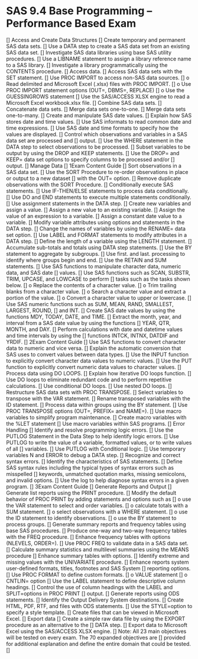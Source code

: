 # SAS 9.4 Base Programming – Performance Based Exam

[] Access and Create Data Structures
[] Create temporary and permanent SAS data sets.
[] Use a DATA step to create a SAS data set from an existing SAS data set.
[] Investigate SAS data libraries using base SAS utility procedures.
[] Use a LIBNAME statement to assign a library reference name to a SAS library.
[] Investigate a library programmatically using the CONTENTS procedure.
[] Access data.
[] Access SAS data sets with the SET statement.
[] Use PROC IMPORT to access non-SAS data sources.
[] o Read delimited and Microsoft Excel (.xlsx) files with PROC IMPORT.
[] o Use PROC IMPORT statement options (OUT=, DBMS=, REPLACE)
[] o Use the GUESSINGROWS statement
[] Use the SAS/ACCESS XLSX engine to read a Microsoft Excel workbook.xlsx file.
[] Combine SAS data sets.
[] Concatenate data sets.
[] Merge data sets one-to-one.
[] Merge data sets one-to-many.
[] Create and manipulate SAS date values.
[] Explain how SAS stores date and time values.
[] Use SAS informats to read common date and time expressions.
[] Use SAS date and time formats to specify how the values are displayed.
[] Control which observations and variables in a SAS data set are processed and
[] output.
[] Use the WHERE statement in the DATA step to select observations to be processed.
[] Subset variables to be output by using the DROP and KEEP statements.
[] Use the DROP= and KEEP= data set options to specify columns to be processed and/or
[] output.
[] Manage Data
[] 1Exam Content Guide
[] Sort observations in a SAS data set.
[] Use the SORT Procedure to re-order observations in place or output to a new dataset
[] with the OUT= option.
[] Remove duplicate observations with the SORT Procedure.
[] Conditionally execute SAS statements.
[] Use IF-THEN/ELSE statements to process data conditionally.
[] Use DO and END statements to execute multiple statements conditionally.
[] Use assignment statements in the DATA step.
[] Create new variables and assign a value.
[] Assign a new value to an existing variable.
[] Assign the value of an expression to a variable.
[] Assign a constant date value to a variable.
[] Modify variable attributes using options and statements in the DATA step.
[] Change the names of variables by using the RENAME= data set option.
[] Use LABEL and FORMAT statements to modify attributes in a DATA step.
[] Define the length of a variable using the LENGTH statement.
[] Accumulate sub-totals and totals using DATA step statements.
[] Use the BY statement to aggregate by subgroups.
[] Use first. and last. processing to identify where groups begin and end.
[] Use the RETAIN and SUM statements.
[] Use SAS functions to manipulate character data, numeric data, and SAS date
[] values.
[] Use SAS functions such as SCAN, SUBSTR, TRIM, UPCASE, and LOWCASE to perform
[] tasks such as the tasks shown below.
[] o Replace the contents of a character value.
[] o Trim trailing blanks from a character value.
[] o Search a character value and extract a portion of the value.
[] o Convert a character value to upper or lowercase.
[] Use SAS numeric functions such as SUM, MEAN, RAND, SMALLEST, LARGEST, ROUND,
[] and INT.
[] Create SAS date values by using the functions MDY, TODAY, DATE, and TIME.
[] Extract the month, year, and interval from a SAS date value by using the functions
[] YEAR, QTR, MONTH, and DAY.
[] Perform calculations with date and datetime values and time intervals by using the
[] functions INTCK, INTNX, DATDIF and YRDIF.
[] 2Exam Content Guide
[] Use SAS functions to convert character data to numeric and vice versa.
[] Explain the automatic conversion that SAS uses to convert values between data types.
[] Use the INPUT function to explicitly convert character data values to numeric values.
[] Use the PUT function to explicitly convert numeric data values to character values.
[] Process data using DO LOOPS.
[] Explain how iterative DO loops function.
[] Use DO loops to eliminate redundant code and to perform repetitive calculations.
[] Use conditional DO loops.
[] Use nested DO loops.
[] Restructure SAS data sets with PROC TRANSPOSE.
[] Select variables to transpose with the VAR statement.
[] Rename transposed variables with the ID statement.
[] Process data within groups using the BY statement.
[] Use PROC TRANSPOSE options (OUT=, PREFIX= and NAME=).
[] Use macro variables to simplify program maintenance.
[] Create macro variables with the %LET statement
[] Use macro variables within SAS programs.
[] Error Handling
[] Identify and resolve programming logic errors.
[] Use the PUTLOG Statement in the Data Step to help identify logic errors.
[] Use PUTLOG to write the value of a variable, formatted values, or to write values of all
[] variables.
[] Use PUTLOG with Conditional logic.
[] Use temporary variables N and ERROR to debug a DATA step.
[] Recognize and correct syntax errors.
[] Identify the characteristics of SAS statements.
[] Define SAS syntax rules including the typical types of syntax errors such as misspelled
[] keywords, unmatched quotation marks, missing semicolons, and invalid options.
[] Use the log to help diagnose syntax errors in a given program.
[] 3Exam Content Guide
[] Generate Reports and Output
[] Generate list reports using the PRINT procedure.
[] Modify the default behavior of PROC PRINT by adding statements and options such as
[] o use the VAR statement to select and order variables.
[] o calculate totals with a SUM statement.
[] o select observations with a WHERE statement.
[] o use the ID statement to identify observations.
[] o use the BY statement to process groups.
[] Generate summary reports and frequency tables using base SAS procedures.
[] Produce one-way and two-way frequency tables with the FREQ procedure.
[] Enhance frequency tables with options (NLEVELS, ORDER=).
[] Use PROC FREQ to validate data in a SAS data set.
[] Calculate summary statistics and multilevel summaries using the MEANS procedure
[] Enhance summary tables with options.
[] Identify extreme and missing values with the UNIVARIATE procedure.
[] Enhance reports system user-defined formats, titles, footnotes and SAS System
[] reporting options.
[] Use PROC FORMAT to define custom formats.
[] o VALUE statement
[] o CNTLIN= option
[] Use the LABEL statement to define descriptive column headings.
[] Control the use of column headings with the LABEL and SPLIT=options in PROC PRINT
[] output.
[] Generate reports using ODS statements.
[] Identify the Output Delivery System destinations.
[] Create HTML, PDF, RTF, and files with ODS statements.
[] Use the STYLE=option to specify a style template.
[] Create files that can be viewed in Microsoft Excel.
[] Export data
[] Create a simple raw data file by using the EXPORT procedure as an alternative to the
[] DATA step.
[] Export data to Microsoft Excel using the SAS/ACCESS XLSX engine.
[] Note: All 23 main objectives will be tested on every exam. The 70 expanded objectives are
[] provided for additional explanation and define the entire domain that could be tested.[] 
